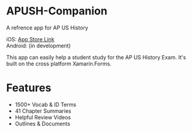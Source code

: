 # APUSH-Companion
A refrence app for AP US History

iOS: [App Store Link](https://appsto.re/us/V23Tfb.i)<br>
Android: (in development)

This app can easily help a student study for the AP US History Exam. It's built on the cross platform Xamarin.Forms.

# Features
* 1500+ Vocab & ID Terms
* 41 Chapter Summaries
* Helpful Review Videos
* Outlines & Documents
